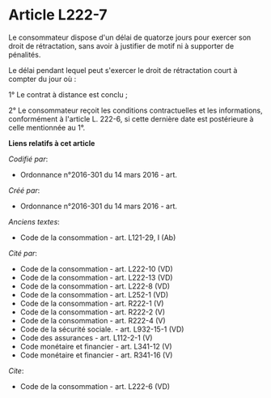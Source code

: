 # Article L222-7

Le consommateur dispose d'un délai de quatorze jours pour exercer son droit de rétractation, sans avoir à justifier de motif
ni à supporter de pénalités. 

Le délai pendant lequel peut s'exercer le droit de rétractation court à compter du jour où : 

1° Le contrat à distance est conclu ; 

2° Le consommateur reçoit les conditions contractuelles et les informations, conformément à l'article L. 222-6, si cette
dernière date est postérieure à celle mentionnée au 1°.

**Liens relatifs à cet article**

_Codifié par_:

  - Ordonnance n°2016-301 du 14 mars 2016 - art.

_Créé par_:

  - Ordonnance n°2016-301 du 14 mars 2016 - art.

_Anciens textes_:

  - Code de la consommation - art. L121-29, I (Ab)

_Cité par_:

  - Code de la consommation - art. L222-10 (VD)
  - Code de la consommation - art. L222-13 (VD)
  - Code de la consommation - art. L222-8 (VD)
  - Code de la consommation - art. L252-1 (VD)
  - Code de la consommation - art. R222-1 (V)
  - Code de la consommation - art. R222-2 (V)
  - Code de la consommation - art. R222-4 (V)
  - Code de la sécurité sociale. - art. L932-15-1 (VD)
  - Code des assurances - art. L112-2-1 (V)
  - Code monétaire et financier - art. L341-12 (V)
  - Code monétaire et financier - art. R341-16 (V)

_Cite_:

  - Code de la consommation - art. L222-6 (VD)
